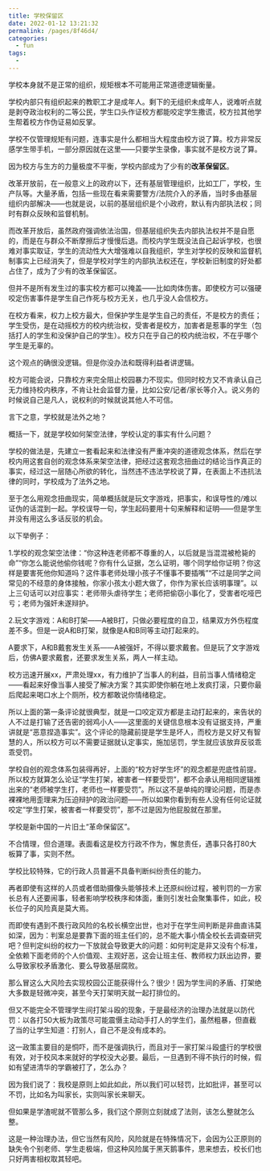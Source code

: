 ```yaml
---
title: 学校保留区
date: 2022-01-12 13:21:32
permalink: /pages/8f46d4/
categories:
  - fun
tags:
  - 
---
```

学校本身就不是正常的组织，规矩根本不可能用正常道德逻辑衡量。

学校内部只有组织起来的教职工才是成年人。剩下的无组织未成年人，说难听点就是剥夺政治权利的二等公民，学生口头作证校方都能咬定学生撒谎，校方拉其他学生帮着校方作伪证易如反掌。

学校不仅管理规矩有问题，连事实是什么都相当大程度由校方说了算。校方非常反感学生带手机，一部分原因就在这里——只要学生录像，事实就不是校方说了算。

因为校方与生方的力量极度不平衡，学校内部成为了少有的**改革保留区**。

改革开放前，在一般意义上的政府以下，还有基层管理组织，比如工厂，学校，生产队等。大量矛盾，包括一些现在看来需要警方/法院介入的矛盾，当时多由基层组织内部解决——也就是说，以前的基层组织是个小政府，默认有内部执法权；同时有群众反映和监督机制。

而改革开放后，虽然政府强调依法治国，但基层组织失去内部执法权并不是自愿的，而是在与群众不断摩擦后才慢慢后退。而校内学生既没法自己起诉学校，也很难对事实取证，学生的流动性大大增强难以自我组织，学生对学校的反映和监督机制事实上已经消失了，但是学校对学生的内部执法权还在，学校新旧制度的好处都占住了，成为了少有的改革保留区。

但并不是所有发生过的事实校方都可以掩盖——比如肉体伤害。即使校方可以强硬咬定伤害事件是学生自己作死与校方无关，也几乎没人会信校方。

在校方看来，权力上校方最大，但保护学生是学生自己的责任，不是校方的责任；学生受伤，是在动摇校方的校内统治权，受害者是校方，加害者是惹事的学生（包括打人的学生和没保护自己的学生）。校方只在乎自己的校内统治权，不在乎哪个学生是无辜的。

这个观点的确很没逻辑。但是你没办法和既得利益者讲逻辑。

校方可能会说，只靠校方来完全阻止校园暴力不现实。但同时校方又不肯承认自己无力维持校内秩序，不肯让社会监督力量，比如公安/记者/家长等介入。说义务的时候说自己是凡人，说权利的时候就说其他人不可信。

言下之意，学校就是法外之地？

概括一下，就是学校如何架空法律，学校认定的事实有什么问题？

学校的做法是，先建立一套看起来和法律没有严重冲突的道德观念体系，然后在学校内用这套自创的观念体系来架空法律，把经过这套观念扭曲过的结论当作真正的事实，经过这一层随心所欲的转化，当然违不违法学校说了算，在表面上不违抗法律的同时，学校成为了法外之地。

至于怎么用观念扭曲现实，简单概括就是玩文字游戏，把事实，和误导性的/难以证伪的话混到一起。学校误导一句，学生起码要用十句来解释和证明——但是学生并没有用这么多话反驳的机会。

以下举例子：

1.学校的观念架空法律：“你这种连老师都不尊重的人，以后就是当混混被枪毙的命”“你怎么能说他偷你钱呢？你有什么证据，怎么证明，哪个同学给你证明？你这样是要害死他你知道吗？这件事老师处理小孩子不懂事不要插嘴”“不过是同学之间常见的不经意的身体接触，你家小孩太小题大做了，你作为家长应该明事理”。以上三句话可以对应事实：老师带头虐待学生；老师把偷窃小事化了，受害者吃哑巴亏；老师为强奸未遂辩护。

2.玩文字游戏：A和B打架——A被B打，只做必要程度的自卫，结果双方外伤程度差不多。但是一说A和B打架，就像是A和B同等主动打起来的。

A要求下，A和B戴套发生关系——A被强奸，不得以要求戴套。但是玩了文字游戏后，仿佛A要求戴套，还要求发生关系，两人一样主动。

校方迅速开展xx，严肃处理xx，有力维护了当事人的利益，目前当事人情绪稳定——看起来好像当事人接受了解决方案？其实即使你躺在地上发疯打滚，只要你最后爬起来喝口水上个厕所，校方都敢说你情绪稳定。

所以上面的第一条评论就很典型，就是一口咬定双方都是主动打起来的，来告状的人不过是打输了还告密的弱鸡小人——这里面的关键信息根本没有证据支持，严重讲就是“恶意捏造事实”。这个评论的隐藏前提是学生是坏人，而校方是又好又有智慧的人，所以校方可以不需要证据就认定事实，施加惩罚，学生就应该放弃反驳乖乖受罚。

学校自创的观念体系包装得再好，上面的“校方好学生坏”的观念都是兜底性前提。所以校方就算怎么论证“学生打架，被害者一样要受罚”，都不会承认用相同逻辑推出来的“老师被学生打，老师也一样要受罚”。所以这不是单纯的理论问题，而是赤裸裸地用歪理来为压迫辩护的政治问题——所以如果你看到有些人没有任何论证就咬定“学生打架，被害者一样要受罚”，那不过是因为他屁股就在那里。



学校是新中国的一片旧土“革命保留区”。



不合情理，但合道理。表面看这是校方行政不作为，懈怠责任，遇事只各打80大板算了事，实则不然。

学校比较特殊，它的行政人员普遍不具备判断纠纷责任的能力。

再者即使有这样的人员或者借助摄像头能够技术上还原纠纷过程，被判罚的一方家长总有人还要闹事，轻者影响学校秩序和体面，重则引发社会聚集事件，如此，校长位子的风险真是莫大焉。

而即使有遇到不畏行政风险的名校长横空出世，也对于在学生间判断是非曲直讳莫如深，因为：判案总是要靠下面的班主任们的，总不能大事小情全校长去调查研究吧？但判定纠纷的权力一下放就会导致更大的问题：如何判定是非又没有个标准，全依赖下面老师的个人价值观、主观好恶，这会让班主任、教师权力跃出边界，要么导致家校矛盾激化、要么导致基层腐败。

那么冒这么大风险去实现校园公正能获得什么？很少！因为学生间的矛盾、打架绝大多数是轻微冲突，甚至今天打架明天就一起打排位的。

但又不能完全不管理学生间打架斗殴的现象，于是最经济的治理办法就是以防代罚：以各打50大板为政策尽可能震慑主动动手打人的学生们，虽然粗暴，但直截了当的让学生知道：打别人，自己不是没有成本的。

这一政策主要目的是恫吓，而不是强调执行，而且对于一家打架斗殴盛行的学校很有效，对于校风本来就好的学校没大必要。最后，一旦遇到不得不执行的时候，假如有望进清华的学霸被打了，怎么办？

因为我们说了：我校是原则上如此如此，所以我们可以轻罚，比如批评，甚至可以不罚，比如名为叫家长，实则叫家长来聊天。

但如果是学渣呢就不管那么多，我们这个原则立刻就成了法则，该怎么整就怎么整。

这是一种治理办法，但它当然有风险，风险就是在特殊情况下，会因为公正原则的缺失令个别老师、学生走极端，但这种风险属于黑天鹅事件，思来想去，校长们也只好两害相权取其轻吧。